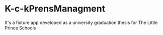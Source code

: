# K-c-kPrensManagment
It's a fixture app developed as a university graduation thesis for The Little Prince Schools
